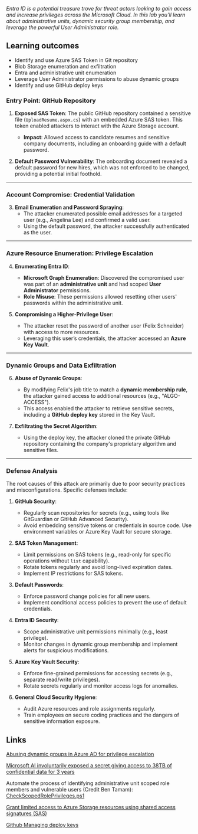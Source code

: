 *Entra ID is a potential treasure trove for threat actors looking to gain access and increase privileges across the Microsoft Cloud. In this lab you'll learn about administrative units, dynamic security group membership, and leverage the powerful User Administrator role.*

## Learning outcomes  

- Identify and use Azure SAS Token in Git repository
- Blob Storage enumeration and exfiltration
- Entra and administrative unit enumeration
- Leverage User Administrator permissions to abuse dynamic groups
- Identify and use GitHub deploy keys

### **Entry Point: GitHub Repository**

1. **Exposed SAS Token**: The public GitHub repository contained a sensitive file (`UploadResume.aspx.cs`) with an embedded Azure SAS token. This token enabled attackers to interact with the Azure Storage account.
    
    - **Impact**: Allowed access to candidate resumes and sensitive company documents, including an onboarding guide with a default password.
2. **Default Password Vulnerability**: The onboarding document revealed a default password for new hires, which was not enforced to be changed, providing a potential initial foothold.
    
---

### **Account Compromise: Credential Validation**

3. **Email Enumeration and Password Spraying**:
    - The attacker enumerated possible email addresses for a targeted user (e.g., Angelina Lee) and confirmed a valid user.
    - Using the default password, the attacker successfully authenticated as the user.

---

### **Azure Resource Enumeration: Privilege Escalation**

4. **Enumerating Entra ID**:
    
    - **Microsoft Graph Enumeration**: Discovered the compromised user was part of an **administrative unit** and had scoped **User Administrator** permissions.
    - **Role Misuse**: These permissions allowed resetting other users' passwords within the administrative unit.
5. **Compromising a Higher-Privilege User**:
    
    - The attacker reset the password of another user (Felix Schneider) with access to more resources.
    - Leveraging this user’s credentials, the attacker accessed an **Azure Key Vault**.

---

### **Dynamic Groups and Data Exfiltration**

6. **Abuse of Dynamic Groups**:
    
    - By modifying Felix's job title to match a **dynamic membership rule**, the attacker gained access to additional resources (e.g., "ALGO-ACCESS").
    - This access enabled the attacker to retrieve sensitive secrets, including a **GitHub deploy key** stored in the Key Vault.
7. **Exfiltrating the Secret Algorithm**:
    
    - Using the deploy key, the attacker cloned the private GitHub repository containing the company's proprietary algorithm and sensitive files.

---

### **Defense Analysis**

The root causes of this attack are primarily due to poor security practices and misconfigurations. Specific defenses include:

1. **GitHub Security**:
    
    - Regularly scan repositories for secrets (e.g., using tools like GitGuardian or GitHub Advanced Security).
    - Avoid embedding sensitive tokens or credentials in source code. Use environment variables or Azure Key Vault for secure storage.
2. **SAS Token Management**:
    
    - Limit permissions on SAS tokens (e.g., read-only for specific operations without `list` capability).
    - Rotate tokens regularly and avoid long-lived expiration dates.
    - Implement IP restrictions for SAS tokens.
3. **Default Passwords**:
    
    - Enforce password change policies for all new users.
    - Implement conditional access policies to prevent the use of default credentials.
4. **Entra ID Security**:
    
    - Scope administrative unit permissions minimally (e.g., least privilege).
    - Monitor changes in dynamic group membership and implement alerts for suspicious modifications.
5. **Azure Key Vault Security**:
    
    - Enforce fine-grained permissions for accessing secrets (e.g., separate read/write privileges).
    - Rotate secrets regularly and monitor access logs for anomalies.
6. **General Cloud Security Hygiene**:
    
    - Audit Azure resources and role assignments regularly.
    - Train employees on secure coding practices and the dangers of sensitive information exposure.


## Links
[Abusing dynamic groups in Azure AD for privilege escalation](https://www.mnemonic.io/no/resources/blog/abusing-dynamic-groups-in-azure-ad-for-privilege-escalation/)

[Microsoft AI involuntarily exposed a secret giving access to 38TB of confidential data for 3 years](https://blog.gitguardian.com/microsoft-ai-involuntarily-exposed-a-secret-giving-access-to-38tb-of-confidential-data-for-3-years/)

Automate the process of identifying administrative unit scoped role members and vulnerable users (Credit Ben Tamam): [CheckScopedRolePrivileges.ps1](https://raw.githubusercontent.com/BenTamam/PentestPlayground/refs/heads/main/Azure/Scripts/CheckScopedRolePrivileges.ps1)

[Grant limited access to Azure Storage resources using shared access signatures (SAS)](https://learn.microsoft.com/en-us/azure/storage/common/storage-sas-overview)

[Github Managing deploy keys](https://docs.github.com/v3/guides/managing-deploy-keys)